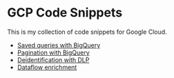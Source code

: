 # GCP Code Snippets

This is my collection of code snippets for Google Cloud.

* [Saved queries with BigQuery](bq)
* [Pagination with BigQuery](bq-pagination)
* [Deidentification with DLP](dlp)
* [Dataflow enrichment](df)
